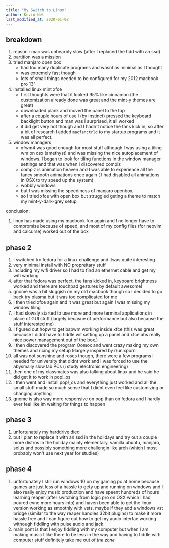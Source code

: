 ```yaml
---
title: "My Switch to Linux"
author: Kevin Nel
last_modified_at: 2020-01-08
---
```


## breakdown

1. reason : mac was unbearbly slow (after I replaced the hdd with an ssd)
1. partition was a mission
2. tried manjaro open box
	- had too many duplicate programs and wasnt as minimal as I thought
	- was extremely fast though
	- lots of small things needed to be configured for my 2012 macbook pro 13"
3. installed linux mint xfce
	- first thoughts were that it looked 95% like cinnamon (the customization already done was great and the mint-y themes are great)
	- downloaded plank and moved the panel to the top
	- after a couple hours of use I (by instinct) pressed the keyboard backlight button and man was I surprised, it all worked
	- it did get very hot though and I hadn't notice the fans kick in, so after a bit of research I added ``macfanctrld`` to my startup programs and it was all perfect.
4. window managers
	- xfwm4 was good enough for most stuff although I was using a tiling wm on osx (amethyst) and was missing the nice autoplacement of windows. I began to look for tiling functions in the window manager settings and that was when I discovered compiz
	- compiz is animation heaven and I was able to experience all the fancy smooth animations once again ( I had disabled all animations in OSX to try speed up the system)
	- wobbly windows
	- but I was missing the speediness of manjaro openbox,
	- so I tried xfce with open box but struggled geting a theme to match my mint-y-dark-grey setup

conclusion:

1. linux has made using my macbook fun again and I no longer have to compromise because of speed, and most of my config files (for neovim and calcurse) worked out of the box

## phase 2

1. I switched tro fedora for a linux challenge and itwas quite interesting
2. very minimal install with NO propreitary stuff
3. including my wifi driver so I had to find an ethernet cable and get my wifi working
4. after that fedora was perfect, the fans kicked in, keyboard brightness worked and there are touchpad gestures by default awesome!
5. gnome was a bit sluggish on my old macbook though so I decided to go back try plasma but it was too complicated for me 
6. I then tried xfce again and it was great but again I was missing my window tiling
7. I had slowsly started to use more and more terminal applications in place of GUI stuff (largely becasue of performance but also because the stuff interested me)
8. I figured out hopw to get bspwm working inside xfce (this was great because I didnt have to fiddle wit setting up a panel and xfce ahs really nice power management out of the box.)
9. I then discovered the program Oomox and went crazy making my own themes and ricing my setup 9largely inspired by r/unixporn
10. all was not sunshine and roses though, there were a few programs I needed for university that didnt work and I was forced to use the abysmally slow lab PCs (i study electronic engineering)
11. then one of my classmates was also talking about linux and he said he did get it to work in pop!_os
12. I then went and install pop!_os and everything just worked and all the small stuff made so much sense that I didnt even feel like customizing or changing anything
13. gnome is also way more responsive on pop than on fedora and I hardly ever feel like im waiting for things to happen

## phase 3

1. unfortunately my harddrive died
2. but I plan to replace it with an ssd in the holidays and try out a couple more distros in the holiday mainly elementary, vamilla ubuntu, manjaro, solus and possibly something more challengin like arch (which I most probably won't use next year for studies)

## phase 4

1. unfortunately I still run windows 10 on my gaming pc at home because games are just less of a hassle to gety up and running on windows and I also really enjoy music production and have speent hundreds of hours learning reaper (after switching from logic pro on OSX which I had poured evne more hours into) and haven been able to get the linux version working as smoothly with vsts. maybe if they add a windows vst bridge (similar to the way reaper handles 32bit plugins) to make it more hassle free and I can figure out how to get my audio interfae working withough fiddling with pulse audio and jack.
2. main pont is that I enjoy fiddling with my computer but when I am making music I like there to be less in the way and having to fiddle with computer stuff definitely take me out of *the zone*
